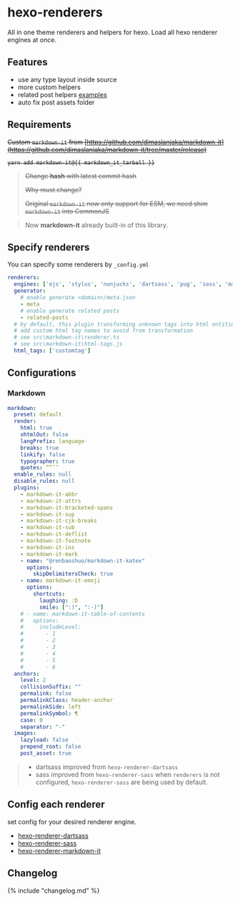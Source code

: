 # hexo-renderers
All in one theme renderers and helpers for hexo. Load all hexo renderer engines at once.

## Features
<!-- - use hexo helpers inside post (`full_url`, `url_for`, etc) -->
- use any type layout inside source
- more custom helpers
- related post helpers [examples](https://github.com/dimaslanjaka/site/tree/hexo-renderers/views)
- auto fix post assets folder

## Requirements

~~Custom `markdown-it` from [https://github.com/dimaslanjaka/markdown-it](https://github.com/dimaslanjaka/markdown-it/tree/master/release)~~

<strike>
<pre><code>yarn add markdown-it@{{ markdown_it_tarball }}</code></pre> 
</strike>

> ~~Change **hash** with latest commit hash~~
>
> ~~Why must change?~~
>
> ~~Original `markdown-it` now only support for ESM, we need shim `markdown-it` into CommonJS~~

> Now **markdown-it** already built-in of this library.

## Specify renderers

You can specify some renderers by `_config.yml`

```yaml
renderers:
  engines: ['ejs', 'stylus', 'nunjucks', 'dartsass', 'pug', 'sass', 'markdown-it', 'rollup']
  generator:
    # enable generate <domain>/meta.json
    - meta
    # enable generate related posts
    - related-posts
  # by default, this plugin transforming unknown tags into html entities
  # add custom html tag names to avoid from transformation
  # see src\markdown-it\renderer.ts
  # see src\markdown-it\html-tags.js
  html_tags: ['customtag']
```

## Configurations

### Markdown

```yaml
markdown:
  preset: default
  render:
    html: true
    xhtmlOut: false
    langPrefix: language-
    breaks: true
    linkify: false
    typographer: true
    quotes: “”‘’
  enable_rules: null
  disable_rules: null
  plugins:
    - markdown-it-abbr
    - markdown-it-attrs
    - markdown-it-bracketed-spans
    - markdown-it-sup
    - markdown-it-cjk-breaks
    - markdown-it-sub
    - markdown-it-deflist
    - markdown-it-footnote
    - markdown-it-ins
    - markdown-it-mark
    - name: "@renbaoshuo/markdown-it-katex"
      options:
        skipDelimitersCheck: true
    - name: markdown-it-emoji
      options:
        shortcuts:
          laughing: :D
          smile: [":)", ":-)"]
    # - name: markdown-it-table-of-contents
    #   options:
    #     includeLevel:
    #       - 1
    #       - 2
    #       - 3
    #       - 4
    #       - 5
    #       - 6
  anchors:
    level: 2
    collisionSuffix: ""
    permalink: false
    permalinkClass: header-anchor
    permalinkSide: left
    permalinkSymbol: ¶
    case: 0
    separator: "-"
  images:
    lazyload: false
    prepend_root: false
    post_asset: true
```

> - dartsass improved from `hexo-renderer-dartsass`
> - sass improved from `hexo-renderer-sass`
> when `renderers` is not configured, `hexo-renderer-sass` are being used by default.

## Config each renderer
set config for your desired renderer engine.
- [hexo-renderer-dartsass](https://github.com/KentarouTakeda/hexo-renderer-dartsass/blob/master/README.md)
- [hexo-renderer-sass](https://github.com/knksmith57/hexo-renderer-sass#_configyml)
- [hexo-renderer-markdown-it](https://github.com/hexojs/hexo-renderer-markdown-it/blob/master/README.md)

## Changelog

{% include "changelog.md" %}
